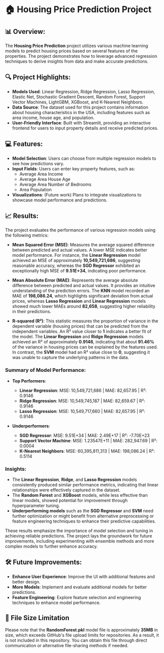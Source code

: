 # 🏠 Housing Price Prediction Project

## 📊 Overview:
The **Housing Price Prediction** project utilizes various machine learning models to predict housing prices based on several features of the properties. The project demonstrates how to leverage advanced regression techniques to derive insights from data and make accurate predictions.

## 🔍 Project Highlights:
- **Models Used**: Linear Regression, Ridge Regression, Lasso Regression, Elastic Net, Stochastic Gradient Descent, Random Forest, Support Vector Machines, LightGBM, XGBoost, and K-Nearest Neighbors.
- **Data Source**: The dataset used for this project contains information about housing characteristics in the USA, including features such as area income, house age, and population.
- **User-Friendly Interface**: Built with Streamlit, providing an interactive frontend for users to input property details and receive predicted prices.

## 💻 Features:
- **Model Selection**: Users can choose from multiple regression models to see how predictions vary.
- **Input Fields**: Users can enter key property features, such as:
  - Average Area Income
  - Average Area House Age
  - Average Area Number of Bedrooms
  - Area Population
- **Visualizations**: (Future work) Plans to integrate visualizations to showcase model performance and predictions.

## 📈 Results:
The project evaluates the performance of various regression models using the following metrics:

- **Mean Squared Error (MSE)**: Measures the average squared difference between predicted and actual values. A lower MSE indicates better model performance. For instance, the **Linear Regression** model achieved an MSE of approximately **10,549,721,686**, suggesting reasonable accuracy, whereas the **SGD Regressor** exhibited an exceptionally high MSE of **9.51E+34**, indicating poor performance.

- **Mean Absolute Error (MAE)**: Represents the average absolute difference between predicted and actual values. It provides an intuitive understanding of the prediction errors. The **KNN** model recorded an MAE of **198,086.24**, which highlights significant deviation from actual prices, whereas **Lasso Regression** and **Linear Regression** models showed much lower MAEs around **82,658**, suggesting higher reliability in their predictions.

- **R-squared (R²)**: This statistic measures the proportion of variance in the dependent variable (housing prices) that can be predicted from the independent variables. An R² value closer to **1** indicates a better fit of the model. The **Linear Regression** and **Ridge Regression** models achieved an R² of approximately **0.9146**, indicating that about **91.46%** of the variance in housing prices can be explained by the features used. In contrast, the **SVM** model had an R² value close to **0**, suggesting it was unable to capture the underlying patterns in the data.

### Summary of Model Performance:
- **Top Performers**:
  - **Linear Regression**: MSE: 10,549,721,686 | MAE: 82,657.95 | R²: 0.9146
  - **Ridge Regression**: MSE: 10,549,745,187 | MAE: 82,659.67 | R²: 0.9146
  - **Lasso Regression**: MSE: 10,549,717,660 | MAE: 82,657.95 | R²: 0.9146

- **Underperformers**:
  - **SGD Regressor**: MSE: 9.51E+34 | MAE: 2.49E+17 | R²: -7.70E+23
  - **Support Vector Machine**: MSE: 1.23547E+11 | MAE: 282,947.69 | R²: 0.0004
  - **K-Nearest Neighbors**: MSE: 60,395,811,313 | MAE: 198,086.24 | R²: 0.5114

### Insights:
- The **Linear Regression**, **Ridge**, and **Lasso Regression** models consistently produced similar performance metrics, indicating that linear relationships were effectively captured in the dataset.
- The **Random Forest** and **XGBoost** models, while less effective than linear models, showed potential for improvement through hyperparameter tuning.
- **Underperforming models** such as the **SGD Regressor** and **SVM** need further optimization or might benefit from alternative preprocessing or feature engineering techniques to enhance their predictive capabilities.

These results emphasize the importance of model selection and tuning in achieving reliable predictions. The project lays the groundwork for future improvements, including experimenting with ensemble methods and more complex models to further enhance accuracy.

## 🛠️ Future Improvements:
- **Enhance User Experience**: Improve the UI with additional features and better design.
- **More Models**: Implement and evaluate additional models for better predictions.
- **Feature Engineering**: Explore feature selection and engineering techniques to enhance model performance.

## 🚫 File Size Limitation
Please note that the **RandomForest.pkl** model file is approximately **35MB** in size, which exceeds GitHub's file upload limits for repositories. As a result, it is not included in this repository. You can obtain this file through direct communication or alternative file-sharing methods if needed.
